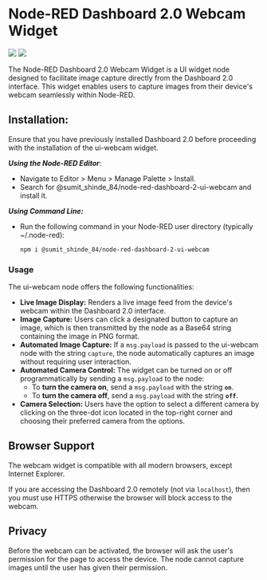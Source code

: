 Node-RED Dashboard 2.0 Webcam Widget
=======================

![](https://github.com/sumitshinde-84/node-red-dashboard-2-ui-webcam/assets/110285294/7f1d2ee2-add5-4405-ae5e-a1b86da13a4e)
![](https://github.com/sumitshinde-84/node-red-dashboard-2-ui-webcam/assets/110285294/be25b4e6-693b-445f-aa65-3f48da7fc367) 

The Node-RED Dashboard 2.0 Webcam Widget is a UI widget node designed to facilitate image capture directly from the Dashboard 2.0 interface. This widget enables users to capture images from their device's webcam seamlessly within Node-RED.

## Installation:
Ensure that you have previously installed Dashboard 2.0 before proceeding with the installation of the ui-webcam widget.

 ***Using the Node-RED Editor***:
- Navigate to Editor > Menu > Manage Palette > Install.
- Search for @sumit_shinde_84/node-red-dashboard-2-ui-webcam and install it.

***Using Command Line:***
- Run the following command in your Node-RED user directory (typically ~/.node-red):
  ```
  npm i @sumit_shinde_84/node-red-dashboard-2-ui-webcam
  ```
### Usage

The ui-webcam node offers the following functionalities:
* **Live Image Display:** Renders a live image feed from the device's webcam within the Dashboard 2.0 interface.
* **Image Capture:** Users can click a designated button to capture an image, which is then transmitted by the node as a Base64 string containing the image in PNG format.
* **Automated Image Capture:** If a `msg.payload` is passed to the ui-webcam node with the string `capture`, the node automatically captures an image without requiring user interaction.
* **Automated Camera Control:** The widget can be turned on or off programmatically by sending a `msg.payload` to the node:
    * To **turn the camera on**, send a `msg.payload` with the string **`on`**.
    * To **turn the camera off**, send a `msg.payload` with the string **`off`**.
* **Camera Selection:** Users have the option to select a different camera by clicking on the three-dot icon located in the top-right corner and choosing their preferred camera from the options.

## Browser Support

The webcam widget is compatible with all modern browsers, except Internet Explorer. 

If you are accessing the Dashboard 2.0 remotely (not via `localhost`), then you must
use HTTPS otherwise the browser will block access to the webcam.

## Privacy

Before the webcam can be activated, the browser will ask the user's permission for
the page to access the device. The node cannot capture images until the user
has given their permission. 
